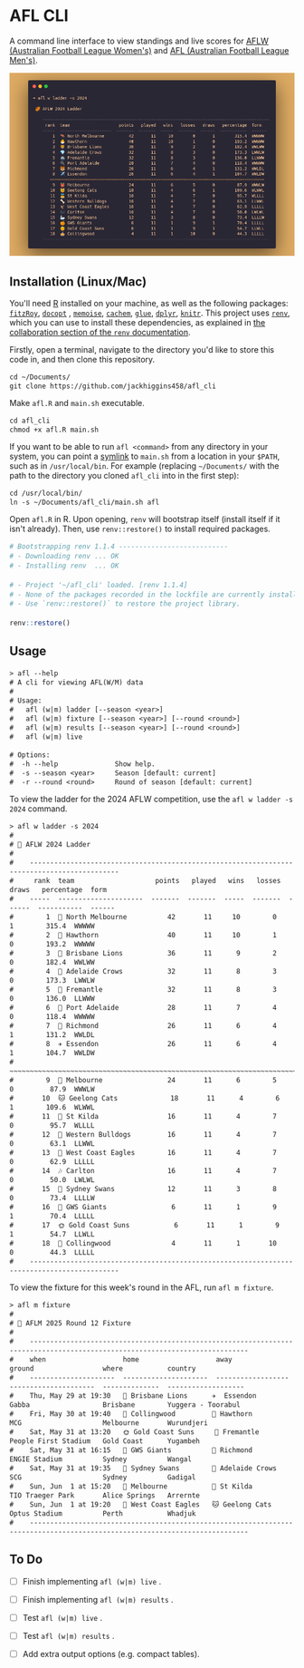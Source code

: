 # AFL CLI

A command line interface to view standings and live scores for [AFLW (Australian Football League Women's)](https://en.wikipedia.org/wiki/AFL_Women's) and [AFL (Australian Football League Men's)](https://en.wikipedia.org/wiki/Australian_Football_League).

![afl ladder](assets/afl.png)



## Installation (Linux/Mac)

You'll need [R](https://www.r-project.org/) installed on your machine, as well as the following packages: [`fitzRoy`](https://github.com/jimmyday12/fitzRoy), [`docopt`](https://github.com/docopt/docopt.R) , [`memoise`](https://memoise.r-lib.org/), [`cachem`](https://cachem.r-lib.org/), [`glue`](https://glue.tidyverse.org/),  [`dplyr`](https://dplyr.tidyverse.org/), [`knitr`](https://github.com/yihui/knitr).  This project uses [`renv`](https://rstudio.github.io/renv/index.html),  which you can use to install these dependencies, as explained in [the collaboration section of the `renv` documentation](https://rstudio.github.io/renv/articles/renv.html#collaboration).

Firstly, open a terminal, navigate to the directory you'd like to store this code in, and then clone this repository.

```shell
cd ~/Documents/
git clone https://github.com/jackhiggins458/afl_cli
```

Make `afl.R` and `main.sh` executable.

```shell
cd afl_cli
chmod +x afl.R main.sh
```

If you want to be able to run  `afl <command>` from any directory in your system, you can point a [symlink](https://en.wikipedia.org/wiki/Symbolic_link) to `main.sh` from a location in your `$PATH`, such as in `/usr/local/bin`. For example (replacing `~/Documents/` with the path to the directory you cloned `afl_cli` into in the first step):

```shell
cd /usr/local/bin/
ln -s ~/Documents/afl_cli/main.sh afl
```

Open  `afl.R` in R. Upon opening, `renv` will bootstrap itself (install itself if it isn't already). Then, use `renv::restore()` to install required packages.

```R
# Bootstrapping renv 1.1.4 ---------------------------
# - Downloading renv ... OK
# - Installing renv  ... OK

# - Project '~/afl_cli' loaded. [renv 1.1.4]
# - None of the packages recorded in the lockfile are currently installed.
# - Use `renv::restore()` to restore the project library.

renv::restore()
```



## Usage

```shell
> afl --help
# A cli for viewing AFL(W/M) data
#
# Usage:
#   afl (w|m) ladder [--season <year>]
#   afl (w|m) fixture [--season <year>] [--round <round>]
#   afl (w|m) results [--season <year>] [--round <round>]
#   afl (w|m) live

# Options:
#  -h --help              Show help.
#  -s --season <year>     Season [default: current]
#  -r --round <round>     Round of season [default: current]
```

To view the ladder for the 2024 AFLW competition, use the `afl w ladder -s 2024` command.

```shell
> afl w ladder -s 2024
#
# 🏉 AFLW 2024 Ladder 
#
#    -------------------------------------------------------------------------------------------- 
#     rank  team                    points   played   wins   losses   draws   percentage  form  
#    -----  ---------------------  -------  -------  -----  -------  ------  -----------  ------
#        1  🦘 North Melbourne          42       11     10        0       1        315.4  WWWWW 
#        2  🐣 Hawthorn                 40       11     10        1       0        193.2  WWWWW 
#        3  🦁 Brisbane Lions           36       11      9        2       0        182.4  WWLWW 
#        4  💎 Adelaide Crows           32       11      8        3       0        173.3  LWWLW 
#        5  🚢 Fremantle                32       11      8        3       0        136.0  LLWWW 
#        6  🔌 Port Adelaide            28       11      7        4       0        118.4  WWWWW 
#        7  🐯 Richmond                 26       11      6        4       1        131.2  WWLDL 
#        8  ✈️ Essendon                 26       11      6        4       1        104.7  WWLDW 
#       ~~~~~~~~~~~~~~~~~~~~~~~~~~~~~~~~~~~~~~~~~~~~~~~~~~~~~~~~~~~~~~~~~~~~~~~~~~~~~~~~~~~~~~~ 
#        9  👹 Melbourne                24       11      6        5       0         87.9  WWWLW 
#       10  🐱 Geelong Cats             18       11      4        6       1        109.6  WLWWL 
#       11  👼 St Kilda                 16       11      4        7       0         95.7  WLLLL 
#       12  🦴 Western Bulldogs         16       11      4        7       0         63.1  LLWWL 
#       13  🦅 West Coast Eagles        16       11      4        7       0         62.9  LLLLL 
#       14  🎶 Carlton                  16       11      4        7       0         50.0  LWLWL 
#       15  🦢 Sydney Swans             12       11      3        8       0         73.4  LLLLW 
#       16  🍊 GWS Giants                6       11      1        9       1         70.4  LLLLL 
#       17  🌞 Gold Coast Suns           6       11      1        9       1         54.7  LLWLL 
#       18  🥧 Collingwood               4       11      1       10       0         44.3  LLLLL 
#    -------------------------------------------------------------------------------------------- 
```

To view the fixture for this week's round in the AFL, run `afl m fixture`.

```shell
> afl m fixture
#
# 🏉 AFLM 2025 Round 12 Fixture 
#
#    ---------------------------------------------------------------------------------------------------------------------------- 
#    when                   home                   away                ground                 where           country            
#    ---------------------  ---------------------  ------------------  ---------------------  --------------  -------------------
#    Thu, May 29 at 19:30   🦁 Brisbane Lions      ✈️  Essendon         Gabba                  Brisbane        Yuggera - Toorabul 
#    Fri, May 30 at 19:40   🥧 Collingwood         🐣 Hawthorn         MCG                    Melbourne       Wurundjeri         
#    Sat, May 31 at 13:20   🌞 Gold Coast Suns     🚢 Fremantle        People First Stadium   Gold Coast      Yugambeh           
#    Sat, May 31 at 16:15   🍊 GWS Giants          🐯 Richmond         ENGIE Stadium          Sydney          Wangal             
#    Sat, May 31 at 19:35   🦢 Sydney Swans        💎 Adelaide Crows   SCG                    Sydney          Gadigal            
#    Sun, Jun  1 at 15:20   👹 Melbourne           👼 St Kilda         TIO Traeger Park       Alice Springs   Arrernte           
#    Sun, Jun  1 at 19:20   🦅 West Coast Eagles   🐱 Geelong Cats     Optus Stadium          Perth           Whadjuk            
#    ---------------------------------------------------------------------------------------------------------------------------- 
```



## To Do

- [ ] Finish implementing  `afl (w|m) live` .
- [ ] Finish implementing  `afl (w|m) results` .
- [ ] Test `afl (w|m) live` .
- [ ] Test `afl (w|m) results` .

- [ ] Add extra output options (e.g. compact tables).
